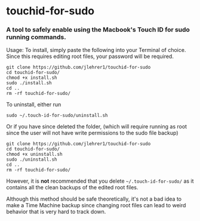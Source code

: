 # touchid-for-sudo
### A tool to safely enable using the Macbook's Touch ID for sudo running commands.

Usage:
To install, simply paste the following into your Terminal of choice. Since this
requires editing root files, your password will be required.

```shell
git clone https://github.com/jlehrer1/touchid-for-sudo
cd touchid-for-sudo/
chmod +x install.sh
sudo ./install.sh
cd ..
rm -rf touchid-for-sudo/
```

To uninstall, either run
```shell
sudo ~/.touch-id-for-sudo/uninstall.sh
```

Or if you have since deleted the folder, (which will require running as
root since the user
will not have write permissions to the sudo file backup)
```shell
git clone https://github.com/jlehrer1/touchid-for-sudo
cd touchid-for-sudo/
chmod +x uninstall.sh
sudo ./uninstall.sh
cd ..
rm -rf touchid-for-sudo/
```

However, it is **not** recommended that you delete `~/.touch-id-for-sudo/` as it
contains all the clean backups of the edited root files.

Although this method should be safe theoretically, it's not a bad idea to make a
Time Machine backup since changing root files can lead to weird behavior that is very hard to track down. 


